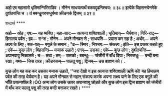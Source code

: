 **अहो एष महासारो धृतिमान्गिरिराडिव ।** **मौनेन साधयत्यर्थं बकवद्दृढनिश्चय: ॥ ३८॥** **इत्येके विहसन्त्येनमेके दुर्वातयन्ति च ।** **तं बबन्धुॢनरुरुधुर्यथा क्रीडनकं द्विजम् ॥ ३९॥** 

शब्दार्थ **** 

**अहो—** **ओह** **; एष:—** **यह व्यक्ति** **; महा-सार:—** **अत्यन्त शक्तिशाली** **; धृतिमान्—** **धैर्यवान** **; गिरि-राट्—** **हिमालय पर्वत** **; इव—** **स²श** **; मौनेन—** **अपने मौनव्रत से** **; साधयति—** **प्रयास कर रहा है** **; अर्थम्—** **अपने लक्ष्य के लिए** **; बक-वत्—** **बगुले के समान** **;** **²ढ—** **स्थिर** **; निश्चय:—** **संकल्प** **; इति—** **इस प्रकार कहते हुए** **; एके—** **कुछ लोग** **; विहसन्ति—** **मजाक उड़ाते** **; एनम्—** **उसका** **;** **एके—** **कुछ लोग** **; दुर्वातयन्ति—** **अपानवायु निकालते** **; च—** **तथा** **; तम्—** **उसको** **; बबन्धु:—** **जंजीरों में बाँध दिया** **; निरुरुधु:—** **बन्दी बना रखा** **; यथा—** **जिस तरह** **; क्रीडनकम्—** **पालतू पशु** **; द्विजम्—** **उस ब्राह्मण को।** **.** 

**कुछ लोग यह कह कर उसका मजाक उड़ाते, ''जरा देखो न इस अत्यन्त शक्तिशाली ऋषि** **को! यह हिमालय पर्वत की तरह धैर्यवान है। यह अपने मौनव्रत से महान् संकल्प करके अपना** **लक्ष्य पाने के लिए एक बगुले की भाँति प्रयत्नशील है।ÓÓ अन्य लोग उसके ऊपर अपानवायु** **छोड़ते और कुछ लोग इस द्विज ब्राह्मण को जंजीरों में बाँध कर पालतू पशु की तरह बन्दी** **बनाकर रखते।** **** 